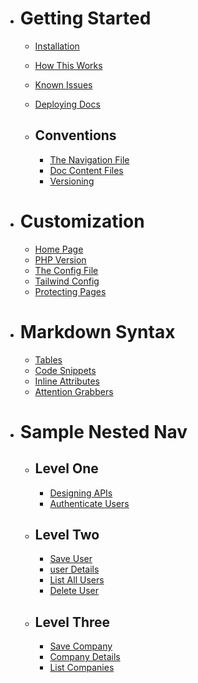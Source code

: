 * # Getting Started

	* [Installation]({version}/installation)
	* [How This Works]({version}/architecture)
	* [Known Issues]({version}/known-issues)
	* [Deploying Docs]({version}/deployment)
	
	* ## Conventions
	
		* [The Navigation File]({version}/convention-nav)
		* [Doc Content Files]({version}/convention-doc)
		* [Versioning]({version}/convention-versions)

  
* # Customization

	* [Home Page]({version}/customize-home)
	* [PHP Version]({version}/customize-php-version)
	* [The Config File]({version}/customize-config)
	* [Tailwind Config]({version}/customize-tailwind)
	* [Protecting Pages]({version}/customize-auth)
	
  
* # Markdown Syntax

	* [Tables]({version}/markdown-tables)
	* [Code Snippets]({version}/markdown-code)
	* [Inline Attributes]({version}/markdown-attributes)
	* [Attention Grabbers]({version}/markdown-alerts)
	

* # Sample Nested Nav

	* ## Level One
		* [Designing APIs]({version}/api-design)
		* [Authenticate Users]({version}/authentication)
		
		
	* ## Level Two
		*  [Save User]({version}/aggregator-save)
		*  [user Details]({version}/aggregator)
		*  [List All Users]({version}/aggregators)
		*  [Delete User]({version}/aggregator-delete)
		
		
	* ## Level Three
		*  [Save Company]({version}/company-save)
		*  [Company Details]({version}/company)
		*  [List Companies]({version}/companies)